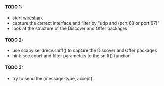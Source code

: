 #### TODO 1: 
- start [wireshark](https://www.wireshark.org/)
- capture the correct interface and filter by "udp and (port 68 or port 67)"
- look at the structure of the Discover and Offer packages

#### TODO 2: 
-	use scapy.sendrecv.sniff() to capture the Discover and Offer packages
-	hint: see count and filter parameters to the sniff() function

#### TODO 3:
-	try to send the (message-type, accept)
